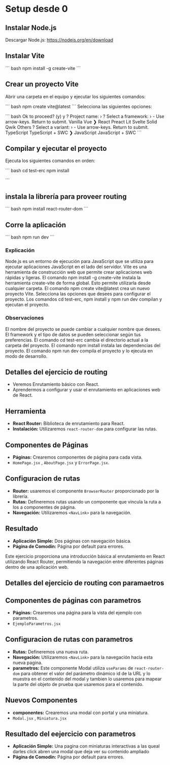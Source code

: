 # Setup desde 0 

## Instalar Node.js

Descargar Node.js: https://nodejs.org/en/download

## Instalar Vite

´´´ bash
    npm install -g create-vite
´´´

## Crear un proyecto Vite

Abrir una carpeta en el equipo y ejecutar los siguientes comandos:

´´´ bash
    npm create vite@latest
´´´
Selecciona las siguientes opciones:

´´´ bash
Ok to proceed? (y) y
? Project name: › <Escribe nombre para tu proyeto>
? Select a framework: › - Use arrow-keys. Return to submit.
    Vanilla
    Vue
❯   React
    Preact
    Lit
    Svelte
    Solid
    Qwik
    Others
? Select a variant: › - Use arrow-keys. Return to submit.
    TypeScript
    TypeScript + SWC
❯   JavaScript
    JavaScript + SWC
´´´

## Compilar y ejecutar el proyecto

Ejecuta los siguientes comandos en orden:

´´´ bash
    cd test-erc
    npm install
  
´´´

## instala la librería para proveer routing

´´´ bash
    npm install react-router-dom
´´´

## Corre la aplicación

´´´ bash
    npm run dev
´´´

### Explicación
Node.js es un entorno de ejecución para JavaScript que se utiliza para ejecutar aplicaciones JavaScript en el lado del servidor. Vite es una herramienta de construcción web que permite crear aplicaciones web rápidas y ligeras.
El comando npm install -g create-vite instala la herramienta create-vite de forma global. Esto permite utilizarla desde cualquier carpeta.
El comando npm create vite@latest crea un nuevo proyecto Vite. Selecciona las opciones que desees para configurar el proyecto.
Los comandos cd test-erc, npm install y npm run dev compilan y ejecutan el proyecto.

### Observaciones
El nombre del proyecto se puede cambiar a cualquier nombre que desees.
El framework y el tipo de datos se pueden seleccionar según tus preferencias.
El comando cd test-erc cambia el directorio actual a la carpeta del proyecto.
El comando npm install instala las dependencias del proyecto.
El comando npm run dev compila el proyecto y lo ejecuta en modo de desarrollo.

## Detalles del ejercicio de routing

- Veremos Enrutamiento básico con React.
- Aprendermos a configurar y usar el enrutamiento en aplicaciones web de React.

## Herramienta

- **React Router:** Biblioteca de enrutamiento para React.
- **Instalación:** Utilizaremos `react-router-dom` para configurar las rutas.

## Componentes de Páginas

- **Páginas:** Crearemos componentes de página para cada vista.
- `HomePage.jsx` , `AboutPage.jsx` y  `ErrorPage.jsx`.

## Configuracion de rutas

- **Router:** usaremos el componente `BrowserRouter` proporcionado por la librería.
- **Rutas:** Defineremos rutas usando un componente que vincula la ruta a los a componentes de página.
- **Navegación:** Utilizaremos `<NavLink>` para la navegación.

## Resultado

- **Aplicación Simple:** Dos páginas con navegación básica.
- **Página de Comodín:** Página por default para errores.

Este ejercicio proporciona una introducción básica al enrutamiento en React utilizando React Router, permitiendo la navegación entre diferentes páginas dentro de una aplicación web.

## Detalles del ejercicio de routing con paramaetros

## Componentes de páginas con parametros

- **Páginas:** Crearemos una página para la vista del ejemplo con parametros.
- `EjemploParametros.jsx`
  
## Configuracion de rutas con parametros

- **Rutas:** Defineremos una nueva ruta.
- **Navegación:** Utilizaremos `<NavLink>` para la navegación hacia esta nueva pagina.
- **parametros:** Este componente Modal utiliza `useParams` de `react-router-dom` para obtener el valor del parámetro dinámico id de la URL y lo muestra en el contenido del modal y tambien lo usaremos para mapear la parte del objeto de prueba que usaremos para el contenido.
  
## Nuevos Componentes

- **componentes:** Crearemos una modal con portal y una miniatura.
- `Modal.jsx` , `Miniatura.jsx`

## Resultado del eejercicio con parametros

- **Aplicación Simple:** Una pagina con miniaturas interactivas a las queal darles click abren una modal que deja ver su contenido ampliado
- **Página de Comodín:** Página por default para errores.
